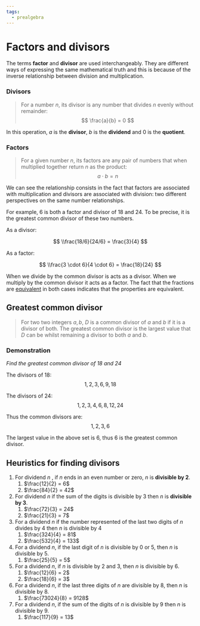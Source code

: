 ```yaml
---
tags:
  - prealgebra
---
```


# Factors and divisors

The terms **factor** and **divisor** are used interchangeably. They are
different ways of expressing the same mathematical truth and this is because of
the inverse relationship between division and multiplication.

### Divisors

> For a number $n$, its divisor is any number that divides $n$ evenly without
> remainder: $$ \frac{a}{b} = 0 $$

In this operation, $a$ is the **divisor**, $b$ is the **dividend** and $0$ is
the **quotient**.

### Factors

> For a given number $n$, its factors are any pair of numbers that when
> multiplied together return $n$ as the product: $$ a \cdot b = n $$

We can see the relationship consists in the fact that factors are associated
with multiplication and divisors are associated with division: two different
perspectives on the same number relationships.

For example, 6 is both a factor and divisor of 18 and 24. To be precise, it is
the greatest common divisor of these two numbers.

As a divisor:

$$
\\frac{18/6}{24/6} = \frac{3}{4}
$$

As a factor:

$$
\\frac{3 \cdot 6}{4 \cdot 6} = \frac{18}{24}
$$

When we divide by the common divisor is acts as a divisor. When we multiply by
the common divisor it acts as a factor. The fact that the fractions are
[equivalent](Equivalent%20fractions.md) in both cases indicates that the
properties are equivalent.

## Greatest common divisor

> For two two integers $a, b$, $D$ is a common divisor of $a$ and $b$ if it is a
> divisor of both. The greatest common divisor is the largest value that $D$ can
> be whilst remaining a divisor to both $a$ and $b$.

### Demonstration

_Find the greatest common divisor of $18$ and $24$_

The divisors of 18: $$1, 2, 3, 6, 9, 18$$

The divisors of 24: $$ 1, 2, 3, 4, 6, 8, 12, 24$$

Thus the common divisors are: $$ 1, 2, 3, 6 $$

The largest value in the above set is 6, thus 6 is the greatest common divisor.

## Heuristics for finding divisors

1. For dividend $n$ , if $n$ ends in an even number or zero, $n$ is **divisible
   by 2**.
   1. $\frac{12}{2} = 6$
   1. $\frac{84}{2} = 42$
1. For dividend $n$ if the sum of the digits is divisible by 3 then $n$ is
   **divisible by 3**.
   1. $\frac{72}{3} = 24$
   1. $\frac{21}{3} = 7$
1. For a dividend $n$ if the number represented of the last two digits of $n$
   divides by 4 then $n$ is divisible by 4
   1. $\frac{324}{4} = 81$
   1. $\frac{532}{4} = 133$
1. For a dividend $n$, if the last digit of $n$ is divisible by 0 or 5, then $n$
   is divisible by 5.
   1. $\frac{25}{5} = 5$
1. For a dividend $n$, if $n$ is divisible by 2 and 3, then $n$ is divisible
   by 6.
   1. $\frac{12}{6} = 2$
   1. $\frac{18}{6} = 3$
1. For a dividend $n$, if the last three digits of $n$ are divisible by 8, then
   $n$ is divisible by 8.
   1. $\frac{73024}{8} = 9128$
1. For a dividend $n$, if the sum of the digits of $n$ is divisible by 9 then
   $n$ is divisible by 9.
   1. $\frac{117}{9} = 13$
